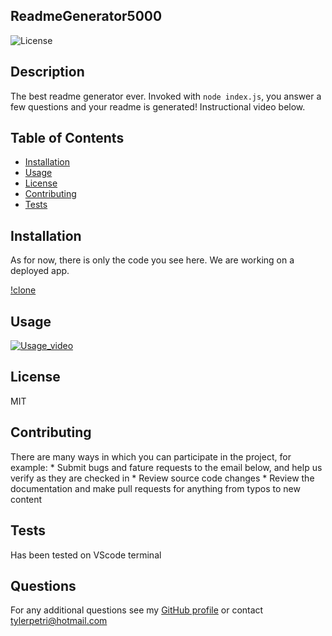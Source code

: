 
## ReadmeGenerator5000

![License](https://img.shields.io/badge/License-MIT-green.svg)

## Description

The best readme generator ever. Invoked with `node index.js`, you answer a few questions and your readme is generated! Instructional video below.

## Table of Contents

- [Installation](#Installation)
- [Usage](#Usage)
- [License](#License)
- [Contributing](#Contributing)
- [Tests](#Tests)

## Installation

As for now, there is only the code you see here. We are working on a deployed app.

[!clone](assets/Installation.PNG)

## Usage

[![Usage_video](https://www.youtube.com/watch?v=RwcQyT1jto8&feature=youtu.be/0.jpg)](https://www.youtube.com/watch?v=RwcQyT1jto8&feature=youtu.be)

## License

MIT

## Contributing

There are many ways in which you can participate in the project, for example: * Submit bugs and fature requests to the email below, and help us verify as they are checked in * Review source code changes * Review the documentation and make pull requests for anything from typos to new content

## Tests

Has been tested on VScode terminal

## Questions

For any additional questions see my [GitHub profile](http://github.com/tylerpetri) or contact tylerpetri@hotmail.com

